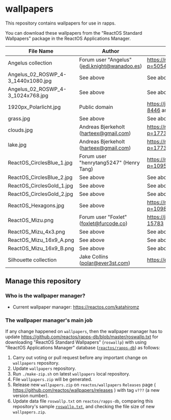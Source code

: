 # wallpapers

This repository contains wallpapers for use in rapps.

You can download these wallpapers from the "ReactOS Standard Wallpapers" package in the ReactOS Applications Manager.

| File Name                          | Author                                        | Origin                                                     |
|------------------------------------|-----------------------------------------------|------------------------------------------------------------|
| Angelus collection                 | Forum user "Angelus" (jedi.knight@wanadoo.es) | https://reactos.org/forum/viewtopic.php?p=50543#p50543     |
| Angelus_02_ROSWP_4-3_1440x1080.jpg | See above                                     | See above                                                  |
| Angelus_02_ROSWP_4-3_1024x768.jpg  | See above                                     | See above                                                  |
| 1920px_Polarlicht.jpg              | Public domain                                 | https://jira.reactos.org/browse/CORE-8446 and links inside |
| grass.jpg                          | See above                                     | See above                                                  |
| clouds.jpg                         | Andreas Bjerkeholt (harteex@gmail.com)        | https://reactos.org/forum/viewtopic.php?p=17732#p17732     |
| lake.jpg                           | Andreas Bjerkeholt (harteex@gmail.com)        | https://reactos.org/forum/viewtopic.php?p=17732#p17732     |
| ReactOS_CirclesBlue_1.jpg          | Forum user "henrytang5247" (Henry Tang)       | https://reactos.org/forum/viewtopic.php?p=109529#p109529   |
| ReactOS_CirclesBlue_2.jpg          | See above                                     | See above                                                  |
| ReactOS_CirclesGold_1.jpg          | See above                                     | See above                                                  |
| ReactOS_CirclesGold_2.jpg          | See above                                     | See above                                                  |
| ReactOS_Hexagons.jpg               | See above                                     | https://reactos.org/forum/viewtopic.php?p=109866#p109866   |
| ReactOS_Mizu.png                   | Forum user "Foxlet" (foxlet@furcode.co)       | https://jira.reactos.org/browse/CORE-15783                 |
| ReactOS_Mizu_4x3.png               | See above                                     | See above                                                  |
| ReactOS_Mizu_16x9_A.png            | See above                                     | See above                                                  |
| ReactOS_Mizu_16x9_B.png            | See above                                     | See above                                                  |
| Silhouette collection              | Jake Collins (polar@ever3st.com)              | https://ever3st.com/Graphics/Loot/                         |

## Manage this repository

### Who is the wallpaper manager?

- Current wallpaper manager: https://reactos.com/katahiromz

### The wallpaper manager's main job

If any change happened on `wallpapers`, then the wallpaper manager has to update https://github.com/reactos/rapps-db/blob/master/roswallp.txt for downloading "ReactOS Standard Wallpapers" (`roswallp`) with using "ReactOS Applications Manager" database ([`reactos/rapps-db`](https://github.com/reactos/rapps-db)) as follows:

1. Carry out voting or pull request before any important change on `wallpapers` repository.
2. Update `wallpapers` repository.
3. Run `./make-zip.sh` on latest `wallpapers` local repository.
4. File `wallpapers.zip` will be generated.
5. Release new `wallpapers.zip` on `reactos/wallpapers` `Releases` page ( https://github.com/reactos/wallpapers/releases ) with tag `v???` (a new version number).
6. Update data file `roswallp.txt` on `reactos/rapps-db`, comparing this repository's sample [`roswallp.txt`](roswallp.txt), and checking the file size of new `wallpapers.zip`.
